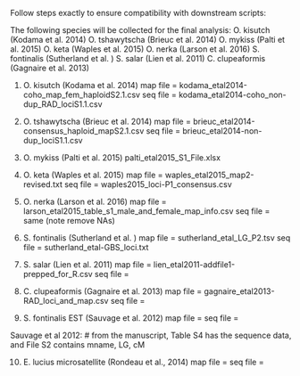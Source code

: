 Follow steps exactly to ensure compatibility with downstream scripts:

The following species will be collected for the final analysis:
O. kisutch (Kodama et al. 2014)
O. tshawytscha (Brieuc et al. 2014)
O. mykiss (Palti et al. 2015)
O. keta (Waples et al. 2015)
O. nerka (Larson et al. 2016)
S. fontinalis (Sutherland et al. )
S. salar (Lien et al. 2011)
C. clupeaformis (Gagnaire et al. 2013)

1. O. kisutch (Kodama et al. 2014)
map file = kodama_etal2014-coho_map_fem_haploidS2.1.csv
seq file = kodama_etal2014-coho_non-dup_RAD_lociS1.1.csv 


2. O. tshawytscha (Brieuc et al. 2014)
map file = brieuc_etal2014-consensus_haploid_mapS2.1.csv
seq file = brieuc_etal2014-non-dup_lociS1.1.csv

3. O. mykiss (Palti et al. 2015)
palti_etal2015_S1_File.xlsx

4. O. keta (Waples et al. 2015)
map file = waples_etal2015_map2-revised.txt 
seq file = waples2015_loci-P1_consensus.csv

5. O. nerka (Larson et al. 2016)
map file = larson_etal2015_table_s1_male_and_female_map_info.csv
seq file = same
(note remove NAs)

6. S. fontinalis (Sutherland et al. )
map file = sutherland_etal_LG_P2.tsv
seq file = sutherland_etal-GBS_loci.txt


7. S. salar (Lien et al. 2011)
map file = lien_etal2011-addfile1-prepped_for_R.csv
seq file =


8. C. clupeaformis (Gagnaire et al. 2013)
map file = gagnaire_etal2013-RAD_loci_and_map.csv
seq file =


9. S. fontinalis EST (Sauvage et al. 2012)
map file = 
seq file =

Sauvage et al 2012: # from the manuscript, Table S4 has the sequence data, and File S2 contains mname, LG, cM

10. E. lucius microsatellite (Rondeau et al., 2014)
map file = 
seq file =

